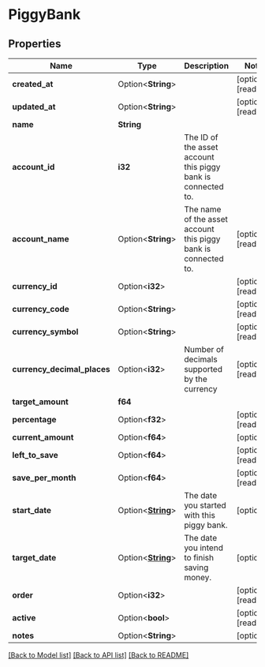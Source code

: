 # PiggyBank

## Properties

Name | Type | Description | Notes
------------ | ------------- | ------------- | -------------
**created_at** | Option<**String**> |  | [optional][readonly]
**updated_at** | Option<**String**> |  | [optional][readonly]
**name** | **String** |  | 
**account_id** | **i32** | The ID of the asset account this piggy bank is connected to. | 
**account_name** | Option<**String**> | The name of the asset account this piggy bank is connected to. | [optional][readonly]
**currency_id** | Option<**i32**> |  | [optional][readonly]
**currency_code** | Option<**String**> |  | [optional][readonly]
**currency_symbol** | Option<**String**> |  | [optional][readonly]
**currency_decimal_places** | Option<**i32**> | Number of decimals supported by the currency | [optional][readonly]
**target_amount** | **f64** |  | 
**percentage** | Option<**f32**> |  | [optional][readonly]
**current_amount** | Option<**f64**> |  | [optional]
**left_to_save** | Option<**f64**> |  | [optional][readonly]
**save_per_month** | Option<**f64**> |  | [optional][readonly]
**start_date** | Option<[**String**](string.md)> | The date you started with this piggy bank. | [optional]
**target_date** | Option<[**String**](string.md)> | The date you intend to finish saving money. | [optional]
**order** | Option<**i32**> |  | [optional][readonly]
**active** | Option<**bool**> |  | [optional][readonly]
**notes** | Option<**String**> |  | [optional]

[[Back to Model list]](../README.md#documentation-for-models) [[Back to API list]](../README.md#documentation-for-api-endpoints) [[Back to README]](../README.md)


